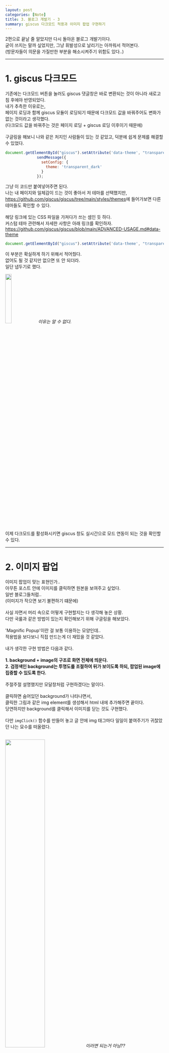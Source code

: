 ```yaml
---
layout: post
categories: [Note]
title: 3. 블로그 개발기 - 3
summary: giscus 다크모드 적용과 이미지 팝업 구현하기
---
```


2편으로 끝날 줄 알았지만 다시 돌아온 블로그 개발기이다.<br>
굳이 쓰지는 말까 싶었지만, 그냥 휘발성으로 날리기는 아까워서 적어본다.<br>
(방문자들이 의문을 가질만한 부분을 해소시켜주기 위함도 있다..)<br>

---

# 1. giscus 다크모드

기존에는 다크모드 버튼을 눌러도 giscus 댓글창은 바로 변환되는 것이 아니라 새로고침 후에야 반영되었다.<br>
내가 추측한 이유로는,<br> 
페이지 로딩과 함께 giscus 모듈이 로딩되기 때문에 다크모드 값을 바꿔주어도 변화가 없는 것이라고 생각했다.<br>
(다크모드 값을 바꿔주는 것은 페이지 로딩 + giscus 로딩 이후이기 때문에)<br>
<br>
구글링을 해보니 나와 같은 처지인 사람들이 있는 것 같았고, 덕분에 쉽게 문제를 해결할 수 있었다.<br>

```js
document.getElementById("giscus").setAttribute('data-theme', "transparent_dark");
              sendMessage({
                setConfig: {
                  theme: 'transparent_dark'
                }
              });
```
그냥 이 코드만 붙여넣어주면 된다.<br>
나는 내 페이지와 일체감이 드는 것이 좋아서 저 테마를 선택했지만,<br>
<https://github.com/giscus/giscus/tree/main/styles/themes>에 들어가보면 다른 테마들도 확인할 수 있다.<br>
<br>
해당 링크에 있는 CSS 파일을 가져다가 쓰는 셈인 듯 하다.<br>
커스텀 테마 관련해서 자세한 사항은 아래 링크를 확인하자.<br>
<https://github.com/giscus/giscus/blob/main/ADVANCED-USAGE.md#data-theme>
<br>
```js
document.getElementById("giscus").setAttribute('data-theme', "transparent_dark");
```
이 부분은 확실하게 하기 위해서 적어줬다.<br>
없어도 될 것 같지만 없으면 또 안 되더라.<br>
일단 냅두기로 했다.<br>
<p class="post-image-wrapper">
    <img src="https://github.com/user-attachments/assets/089da0f0-e741-4722-ba7b-656cfb565ec8" class="image" width="20%" height="20%" onclick="imgClick('https://github.com/user-attachments/assets/089da0f0-e741-4722-ba7b-656cfb565ec8')">
    <em align="center" class="caption">이유는 알 수 없다.</em>
</p><br>
이제 다크모드를 활성화시키면 giscus 창도 실시간으로 모드 연동이 되는 것을 확인할 수 있다.<br>

---

# 2. 이미지 팝업

이미지 팝업이 맞는 표현인가..<br>
아무튼 포스트 안에 이미지를 클릭하면 원본을 보여주고 싶었다.<br>
일반 블로그들처럼..<br>
(이미지가 작으면 보기 불편하기 떄문에)<br>
<br>
사실 자면서 머리 속으로 어떻게 구현할지는 다 생각해 놓은 상황.<br>
다만 국룰과 같은 방법이 있는지 확인해보기 위해 구글링을 해보았다.<br>
<br>
'Magnific Popup'이란 걸 보통 이용하는 모양인데..<br>
적용법을 보다보니 직접 만드는게 더 재밌을 것 같았다.<br>
<br>
내가 생각한 구현 방법은 다음과 같다.<br>
<br>
**1. background + image의 구조로 화면 전체에 띄운다.**<br>
**2. 검정색인 background는 투명도를 조절하여 뒤가 보이도록 하되, 팝업된 image에 집중할 수 있도록 한다.**<br>
<br>
주절주절 설명했지만 모달창처럼 구현하겠다는 말이다.<br>
<br>
클릭하면 숨어있던 background가 나타나면서,<br>
클릭한 그림과 같은 img element를 생성해서 html 내에 추가해주면 끝이다.<br>
당연하지만 background를 클릭해서 이미지를 닫는 것도 구현했다.<br>
<br>
다만 `imgClick()` 함수를 만들어 놓고 글 안에 img 태그마다 일일이 붙여주기가 귀찮았던 나는 묘수를 떠올렸다.<br>
<br>
<p class="post-image-wrapper">
    <img src="https://github.com/user-attachments/assets/59875cda-8869-4129-a7eb-e33d2193bf2e" class="image" width="50%" height="50%" onclick="imgClick('https://github.com/user-attachments/assets/59875cda-8869-4129-a7eb-e33d2193bf2e')">
    <em align="center" class="caption">이러면 되는거 아님??</em>
</p><br>
이게 내 묘수 코드다.<br>
근데 결론부터 말하자면 이러면 안된다.<br>
아래와 같은 에러가 뜬다.<br>
<p class="post-image-wrapper">
    <img src="https://github.com/user-attachments/assets/e09ff466-6a78-478a-bd9d-8162cc3d4688" class="image" width="50%" height="50%" onclick="imgClick('https://github.com/user-attachments/assets/e09ff466-6a78-478a-bd9d-8162cc3d4688')">
    <em align="center" class="caption">에러가 뜬다.</em>
</p><br>
대충 찾아보니까, 백틱(`)을 쓴 게 문제인 듯 했다.<br>
문자열에 중복으로 따옴표가 들어가나본데..(아닐 수도)<br>
<br>
포스트 파일 안에 이미지 태그의 src 속성의 따옴표를 큰따옴표(")에서 작은따옴표(')로 바꿔도 동일했다.<br>
<br>
백틱을 사용하지 않으면 아래와 같이 페이지가 무한로딩되는 문제가 발생한다.<br>
<p class="post-image-wrapper">
    <img src="https://github.com/user-attachments/assets/3c29d0bd-1210-4c9e-a75a-f583cb602df4" class="image" width="30%" height="30%" onclick="imgClick('https://github.com/user-attachments/assets/3c29d0bd-1210-4c9e-a75a-f583cb602df4')">
    <em align="center" class="caption">무한 로딩</em>
</p><br>
결국 내가 찾은 해결법은 바로..<br>
그냥 일일이 태그 안에 onclick 속성값 적어주기..<br>
<br>
<p class="post-image-wrapper">
    <img src="https://github.com/user-attachments/assets/104e9788-714e-458b-a936-8336fb3ea81e" class="image" width="50%" height="50%" onclick="imgClick('https://github.com/user-attachments/assets/104e9788-714e-458b-a936-8336fb3ea81e')">
    <em align="center" class="caption">정공법으로 가기로 했다.</em>
</p><br>

<p class="post-image-wrapper">
    <img src="https://github.com/user-attachments/assets/e08dff57-fb32-435f-892a-1b387f5f02d7" class="image" width="20%" height="20%" onclick="imgClick('https://github.com/user-attachments/assets/e08dff57-fb32-435f-892a-1b387f5f02d7')">
    <em align="center" class="caption">흑흑...</em>
</p><br>

<p class="post-image-wrapper">
    <img src="https://github.com/user-attachments/assets/8128bd1f-6c91-4ea8-a313-b955b2ba5348" class="image" width="50%" height="50%" onclick="imgClick('https://github.com/user-attachments/assets/8128bd1f-6c91-4ea8-a313-b955b2ba5348')">
    <em align="center" class="caption">완성된 모습, 그림에 따라 확대는 될 수도 안될 수도 있다.</em>
</p><br>

---

# 3. 마치며

블로그 개발기는 2편이 마지막인줄 알았지만 3편이 등장했다.<br>
이로써 앞으로 몇 편까지 나올지 주인장도 예상할 수 없게 되었다.<br>
<br>
일단 3편은 이걸로 끝이지만, 막간을 이용해서 블로그 방문자가 가질만한 의문을 주인장 입장에서 해명해보겠다.<br>
<br>
**1. 이미지를 클릭했는데 왜 안 커져요?**<br>
*- 그냥 이미지 원본을 보여주는 거라서 그렇습니다..억지로 확대하니까 이상해지더라고요.*<br>
<br>
**2. 이미지가 팝업되는건 알겠는데 어떻게 꺼요?**<br>
*- 그냥 뒤에 화면을 클릭하면 꺼지도록 했습니다. 굳이 닫기 버튼을 만들지 않은건 귀찮아서고요.*<br>
<br>
**3. 코드 설명이 너무 없어요.**<br>
*- 남에게 제 코드를 보여주는게 부끄럽습니다. 코드 자체가 궁금하시다면 Github에서 확인하실 수 있습니다.*<br>
*(<https://github.com/pmaarks/pmaarks.github.io>)*<br>
<br>
**4. 다크모드로 페이지 로딩시 번쩍번쩍합니다.**<br>
*- 라이트모드가 default인데, 라이트모드로 로딩된 이후에 다크모드가 적용되도록 되어있어서 그렇습니다.*<br>
*(해결법은 모르지만 아직까지 알아낼 계획도 없습니다.)*<br>
<br>
**5. 블로그 디자인이고 코드고 너무 아마추어 같은데요.**<br>
*- 훈수가 목 끝까지 차올라도 일단 참아주시고, 거의 노베이스로 독학 중인 저를 격려해주시고 기특하게 봐주시면 좋겠습니다.*<br>
<br>
**6. 개인 블로그에 주인장 정보가 너무 없네요. 소개글은 없나요?**<br>
*- 제 신상을 어디까지 어떻게 드러내야할지 생각 중 입니다. 대단한 사람은 절대 아니고, 생각이 정리되면 간단하게라도 제 정보를 적어보겠습니다.*<br>
<br>
**7. 글에서는 왜 반말?**<br>
*- 일기 및 독백이 컨셉이기 때문입니다.*<br>
<br>
**8. 그럼 글이나 제대로 쓰세요.**<br>
*- 네, 노력하겠습니다.*<br>
<br>
지금은 꽁꽁 감춰진 나만의 작은 블로그지만, 언젠가 방문자가 생기는 상상을 하며,<br>
내가 이 블로그 방문자였으면 가졌을만한 생각들을 문답 형식을 정리해보았다.<br>
<br>
블로그 개발기는 기약없는 4편으로 언젠간 다시 찾아오겠다.<br>
<br>